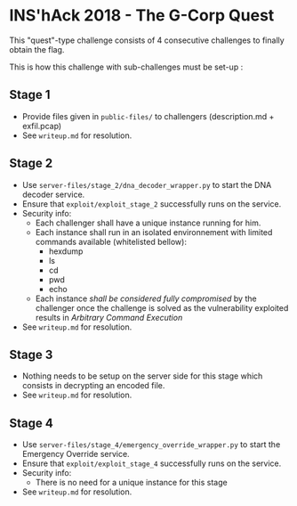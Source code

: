 # INS'hAck 2018 - The G-Corp Quest

This "quest"-type challenge consists of 4 consecutive challenges to finally 
obtain the flag.

This is how this challenge with sub-challenges must be set-up :

## Stage 1

+ Provide files given in `public-files/` to challengers (description.md + exfil.pcap)
+ See `writeup.md` for resolution. 

## Stage 2

+ Use `server-files/stage_2/dna_decoder_wrapper.py` to start the DNA decoder service.
+ Ensure that `exploit/exploit_stage_2` successfully runs on the service.
+ Security info:
    + Each challenger shall have a unique instance running for him.
    + Each instance shall run in an isolated environnement with limited commands available (whitelisted bellow): 
        + hexdump
        + ls
        + cd
        + pwd
        + echo
    + Each instance *shall be considered fully compromised* by the challenger once 
      the challenge is solved as the vulnerability exploited results in 
      *Arbitrary Command Execution*
 + See `writeup.md` for resolution. 

## Stage 3

 + Nothing needs to be setup on the server side for this stage which consists in decrypting an encoded file.
 + See `writeup.md` for resolution. 

## Stage 4

 + Use `server-files/stage_4/emergency_override_wrapper.py` to start the Emergency Override service.
 + Ensure that `exploit/exploit_stage_4` successfully runs on the service.
 + Security info:
    + There is no need for a unique instance for this stage
 + See `writeup.md` for resolution. 
